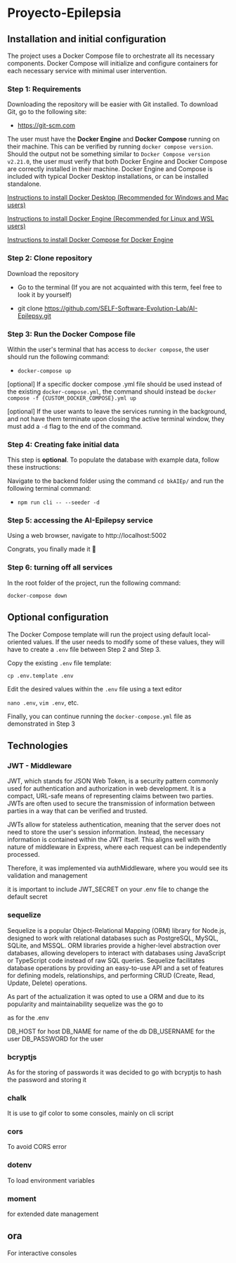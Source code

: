 # Proyecto-Epilepsia

## Installation and initial configuration

The project uses a Docker Compose file to orchestrate all its necessary components. Docker Compose will initialize and configure containers for each necessary service with minimal user intervention.

### Step 1: Requirements

Downloading the repository will be easier with Git installed. To download Git, go to the following site:

- https://git-scm.com


The user must have the **Docker Engine** and **Docker Compose** running on their machine. This can be verified by running `docker compose version`. Should the output not be something similar to `Docker Compose version v2.21.0`, the user must verify that both Docker Engine and Docker Compose are correctly installed in their machine. Docker Engine and Compose is included with typical Docker Desktop installations, or can be installed standalone.

[Instructions to install Docker Desktop \(Recommended for Windows and Mac users\)](https://docs.docker.com/get-docker/)

[Instructions to install Docker Engine (Recommended for Linux and WSL users)](https://docs.docker.com/engine/install/)

[Instructions to install Docker Compose for Docker Engine](https://docs.docker.com/compose/install/)

### Step 2: Clone repository

Download the repository

- Go to the terminal (If you are not acquainted with this term, feel free to look it by yourself)

- git clone https://github.com/SELF-Software-Evolution-Lab/AI-Epilepsy.git

### Step 3: Run the Docker Compose file

Within the user's terminal that has access to `docker compose`, the user should run the following command:

- `docker-compose up`

[optional] If a specific docker compose .yml file should be used instead of the existing `docker-compose.yml`, the command should instead be `docker compose -f {CUSTOM_DOCKER_COMPOSE}.yml up`

[optional] If the user wants to leave the services running in the background, and not have them terminate upon closing the active terminal window, they must add a `-d` flag to the end of the command.

### Step 4: Creating fake initial data

This step is **optional**. To populate the database with example data, follow these instructions:

Navigate to the backend folder using the command `cd bkAIEp/` and run the following terminal command:

- `npm run cli -- --seeder -d`

### Step 5: accessing the AI-Epilepsy service

Using a web browser, navigate to http://localhost:5002

Congrats, you finally made it 🎉

### Step 6: turning off all services

In the root folder of the project, run the following command:

`docker-compose down`

## Optional configuration

The Docker Compose template will run the project using default local-oriented values. If the user needs to modify some of these values, they will have to create a `.env` file between Step 2 and Step 3.

Copy the existing `.env` file template:

`cp .env.template .env`

Edit the desired values within the `.env` file using a text editor

`nano .env`, `vim .env`, etc.

Finally, you can continue running the `docker-compose.yml` file as demonstrated in Step 3

## Technologies 

### JWT - Middleware

JWT, which stands for JSON Web Token, is a security pattern commonly used for authentication and authorization in web development. It is a compact, URL-safe means of representing claims between two parties. JWTs are often used to secure the transmission of information between parties in a way that can be verified and trusted.

JWTs allow for stateless authentication, meaning that the server does not need to store the user's session information. Instead, the necessary information is contained within the JWT itself. This aligns well with the nature of middleware in Express, where each request can be independently processed.

Therefore, it was implemented via authMiddleware, where you would see its validation and management

it is important to include JWT_SECRET on your .env file to change the default secret

### sequelize

Sequelize is a popular Object-Relational Mapping (ORM) library for Node.js, designed to work with relational databases such as PostgreSQL, MySQL, SQLite, and MSSQL. ORM libraries provide a higher-level abstraction over databases, allowing developers to interact with databases using JavaScript or TypeScript code instead of raw SQL queries. Sequelize facilitates database operations by providing an easy-to-use API and a set of features for defining models, relationships, and performing CRUD (Create, Read, Update, Delete) operations.

As part of the actualization it was opted to use a ORM and due to its popularity and maintainability sequelize was the go to

as for the .env

DB_HOST for host
DB_NAME for name of the db
DB_USERNAME for the user
DB_PASSWORD for the user

### bcryptjs

As for the storing of passwords it was decided to go with bcryptjs to hash the password and storing it 

### chalk

It is use to gif color to some consoles, mainly on cli script

### cors

To avoid CORS error

### dotenv

To load environment variables

### moment

for extended date management

## ora

For interactive consoles

